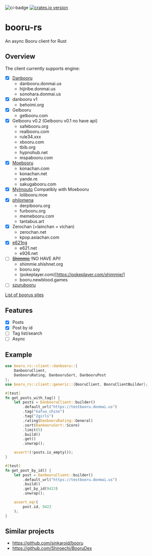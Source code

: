 ![ci-badge][] [![crates.io version]][crates.io link]

# booru-rs

An async Booru client for Rust

## Overview

The client currently supports engine:

- [x] [Danbooru](https://github.com/danbooru/danbooru)
    * danbooru.donmai.us
    * hijiribe.donmai.us
    * sonohara.donmai.us
- [x] danbooru v1
    * behoimi.org
- [x] Gelbooru
    * gelbooru.com
- [x] Gelbooru v0.2 (Gelbooru v0.1 no have api)
    * safebooru.org
    * realbooru.com
    * rule34.xxx
    * xbooru.com
    * tbib.org
    * hypnohub.net
    * mspabooru.com
- [x] [Moebooru](https://github.com/moebooru/moebooru)
    * konachan.com
    * konachan.net
    * yande.re
    * sakugabooru.com
- [x] [MyImouto](https://github.com/Yushe/myimouto-plus) Compatibly with Moebooru
    * lolibooru.moe
- [x] [philomena](https://github.com/philomena-dev/philomena)
    * derpibooru.org
    * furbooru.org
    * memebooru.com
    * tantabus.art
- [x] Zerochan (=lainchan = vichan)
    * zerochan.net
    * kpop.asiachan.com
- [x] [e621ng](https://e621.net/help/api)
    * e621.net
    * e926.net
- [ ] ~~[Shimmie](https://github.com/shish/shimmie2)~~ !NO HAVE API!
    * shimmie.shishnet.org
    * booru.soy
    * (pokeplayer.com)[https://pokeplayer.com/shimmie/]
    * booru.newblood.games
- [ ] [szurubooru](https://github.com/rr-/szurubooru)

[List of boorus sites](https://github.com/red-tails/list-of-boorus/)

## Features

* [x] Posts
* [x] Post by id
* [ ] Tag list/search
* [ ] Async

## Example

```rust
use booru_rs::client::danbooru::{
    DanbooruClient,
    DanbooruRating, DanbooruSort, DanbooruPost
};
use booru_rs::client::generic::{BooruClient, BooruClientBuilder};

#[test]
fn get_posts_with_tag() {
    let posts = DanbooruClient::builder()
        .default_url("https://testbooru.donmai.us")
        .tag("kafuu_chino")
        .tag("2girls")
        .rating(DanbooruRating::General)
        .sort(DanbooruSort::Score)
        .limit(5)
        .build()
        .get()
        .unwrap();

    assert!(!posts.is_empty());
}

#[test]
fn get_post_by_id() {
    let post = DanbooruClient::builder()
        .default_url("https://testbooru.donmai.us")
        .build()
        .get_by_id(9423)
        .unwrap();

    assert_eq!(
        post.id, 9423
    );
}
```

[ci-badge]: https://img.shields.io/github/actions/workflow/status/ajiiisai/booru-rs/ci.yml?branch=main

[crates.io link]: https://crates.io/crates/booru-rs

[crates.io version]: https://img.shields.io/crates/v/booru-rs.svg?style=flat-square

## Similar projects

* https://github.com/sinkaroid/booru
* https://github.com/Shiroechi/BooruDex
